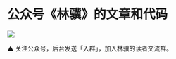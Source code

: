 # 公众号《林骥》的文章和代码

![ ](https://tva1.sinaimg.cn/large/00831rSTgy1gdphsox783j30pv0b0q4q.jpg)

▲ 关注公众号，后台发送「入群」，加入林骥的读者交流群。
